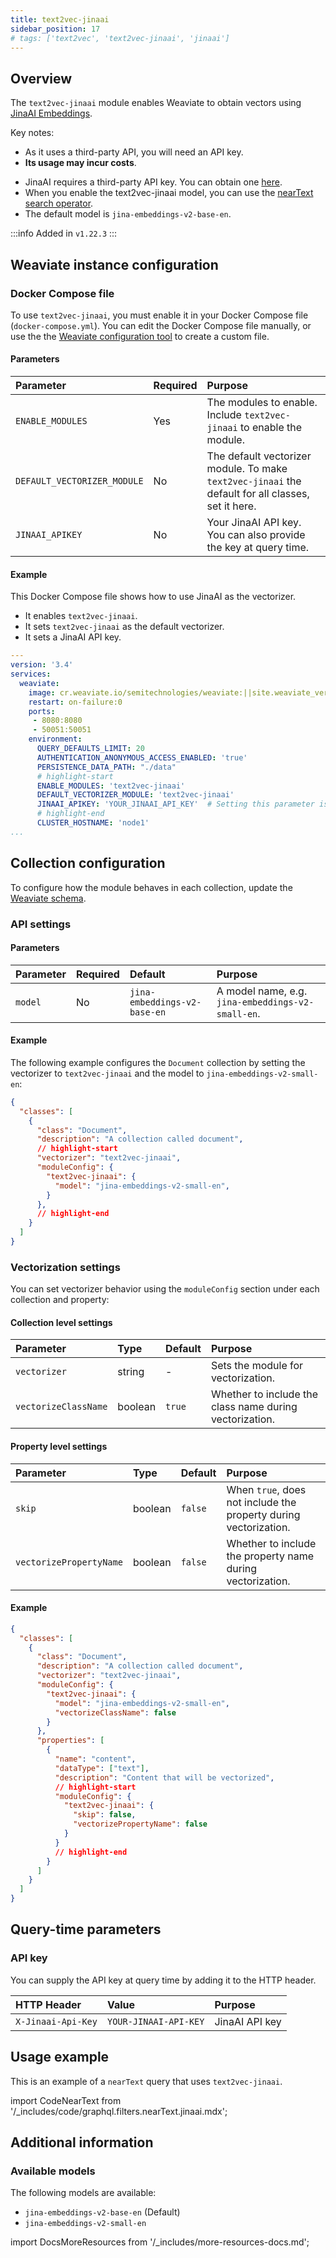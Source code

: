 ```yaml
---
title: text2vec-jinaai
sidebar_position: 17
# tags: ['text2vec', 'text2vec-jinaai', 'jinaai']
---
```



## Overview

The `text2vec-jinaai` module enables Weaviate to obtain vectors using [JinaAI Embeddings](https://jina.ai/embeddings/).

Key notes:

- As it uses a third-party API, you will need an API key.
- **Its usage may incur costs**.
<!-- - This module is available on Weaviate Cloud Services (WCS). -->
<!-- Note: Will be added to WCS soon. Un-comment the above and delete this line when it is enabled. -->
- JinaAI requires a third-party API key. You can obtain one [here](https://jina.ai/embeddings/).
- When you enable the text2vec-jinaai model, you can use the [nearText search operator](/developers/weaviate/api/graphql/search-operators.md#neartext).
- The default model is `jina-embeddings-v2-base-en`.

:::info Added in `v1.22.3`
:::

## Weaviate instance configuration

<!-- :::tip Not applicable to WCS
This module is enabled and pre-configured on Weaviate Cloud Services.
::: -->

<!-- Note: Will be added to WCS soon. Un-comment the above and delete this line when it is enabled. -->

### Docker Compose file

To use `text2vec-jinaai`, you must enable it in your Docker Compose file (`docker-compose.yml`). You can edit the Docker Compose file manually, or use the the [Weaviate configuration tool](/developers/weaviate/installation/docker-compose.md#configurator) to create a custom file.

#### Parameters

|Parameter|Required|Purpose|
|:- | :- | :-|
|`ENABLE_MODULES`|Yes|The modules to enable. Include `text2vec-jinaai` to enable the module.|
|`DEFAULT_VECTORIZER_MODULE`|No|The default vectorizer module. To make `text2vec-jinaai` the default for all classes, set it here.
|`JINAAI_APIKEY`|No|Your JinaAI API key. You can also provide the key at query time.|

#### Example

This Docker Compose file shows how to use JinaAI as the vectorizer.

 - It enables `text2vec-jinaai`.
 - It sets `text2vec-jinaai` as the default vectorizer.
 - It sets a JinaAI API key.

```yaml
---
version: '3.4'
services:
  weaviate:
    image: cr.weaviate.io/semitechnologies/weaviate:||site.weaviate_version||
    restart: on-failure:0
    ports:
     - 8080:8080
     - 50051:50051
    environment:
      QUERY_DEFAULTS_LIMIT: 20
      AUTHENTICATION_ANONYMOUS_ACCESS_ENABLED: 'true'
      PERSISTENCE_DATA_PATH: "./data"
      # highlight-start
      ENABLE_MODULES: 'text2vec-jinaai'
      DEFAULT_VECTORIZER_MODULE: 'text2vec-jinaai'
      JINAAI_APIKEY: 'YOUR_JINAAI_API_KEY'  # Setting this parameter is optional, you can also provide the key at query time.
      # highlight-end
      CLUSTER_HOSTNAME: 'node1'
...
```

## Collection configuration

To configure how the module behaves in each collection, update the [Weaviate schema](/developers/weaviate/manage-data/collections.mdx).

### API settings

#### Parameters

| Parameter | Required | Default | Purpose |
| :- | :- | :- | :- |
| `model` | No | `jina-embeddings-v2-base-en` | A model name, e.g. `jina-embeddings-v2-small-en`. |

#### Example

The following example configures the `Document` collection by setting the vectorizer to `text2vec-jinaai` and the model to `jina-embeddings-v2-small-en`:

```json
{
  "classes": [
    {
      "class": "Document",
      "description": "A collection called document",
      // highlight-start
      "vectorizer": "text2vec-jinaai",
      "moduleConfig": {
        "text2vec-jinaai": {
          "model": "jina-embeddings-v2-small-en",
        }
      },
      // highlight-end
    }
  ]
}
```


### Vectorization settings

You can set vectorizer behavior using the `moduleConfig` section under each collection and property:

#### Collection level settings

| Parameter | Type | Default | Purpose |
| :- | :- | :- | :- |
| `vectorizer` | string | - | Sets the module for vectorization. |
| `vectorizeClassName`| boolean | `true` | Whether to include the class name during vectorization. |

#### Property level settings

| Parameter | Type | Default | Purpose |
| :- | :- | :- | :- |
| `skip` | boolean | `false` | When `true`, does not include the property during vectorization. |
| `vectorizePropertyName` | boolean | `false` | Whether to include the property name during vectorization. |

#### Example

```json
{
  "classes": [
    {
      "class": "Document",
      "description": "A collection called document",
      "vectorizer": "text2vec-jinaai",
      "moduleConfig": {
        "text2vec-jinaai": {
          "model": "jina-embeddings-v2-small-en",
          "vectorizeClassName": false
        }
      },
      "properties": [
        {
          "name": "content",
          "dataType": ["text"],
          "description": "Content that will be vectorized",
          // highlight-start
          "moduleConfig": {
            "text2vec-jinaai": {
              "skip": false,
              "vectorizePropertyName": false
            }
          }
          // highlight-end
        }
      ]
    }
  ]
}
```

## Query-time parameters

### API key

You can supply the API key at query time by adding it to the HTTP header.

| HTTP Header | Value | Purpose |
|:- | :- | :-|
| `X-Jinaai-Api-Key` | `YOUR-JINAAI-API-KEY` | JinaAI API key |

## Usage example

This is an example of a `nearText` query that uses `text2vec-jinaai`.

import CodeNearText from '/_includes/code/graphql.filters.nearText.jinaai.mdx';

<CodeNearText />

## Additional information

### Available models

The following models are available:

- `jina-embeddings-v2-base-en` (Default)
- `jina-embeddings-v2-small-en`


import DocsMoreResources from '/_includes/more-resources-docs.md';

<DocsMoreResources />
